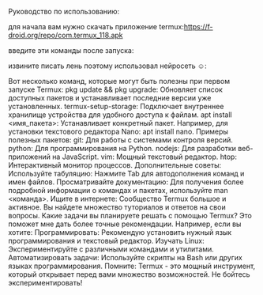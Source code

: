 Руководство по использованию:

для начала вам нужно скачать приложение termux:https://f-droid.org/repo/com.termux_118.apk

введите эти команды после запуска: 

извините писать лень поэтому использовал нейросеть ☺️:

Вот несколько команд, которые могут быть полезны при первом запуске Termux:
pkg update && pkg upgrade: Обновляет список доступных пакетов и устанавливает последние версии уже установленных.
   termux-setup-storage: Подключает внутреннее хранилище устройства для удобного доступа к файлам.
   apt install <имя_пакета>: Устанавливает конкретный пакет. Например, для установки текстового редактора Nano: apt install nano.
Примеры полезных пакетов:
   git: Для работы с системами контроля версий.
   python: Для программирования на Python.
   nodejs: Для разработки веб-приложений на JavaScript.
   vim: Мощный текстовый редактор.
   htop: Интерактивный монитор процессов.
Дополнительные советы:
   Используйте табуляцию: Нажмите Tab для автодополнения команд и имен файлов.
   Просматривайте документацию: Для получения более подробной информации о командах и пакетах, используйте man <команда>.
   Ищите в интернете: Сообщество Termux большое и активное. Вы найдете множество туториалов и ответов на свои вопросы.
Какие задачи вы планируете решать с помощью Termux? Это поможет мне дать более точные рекомендации.
Например, если вы хотите:
Программировать: Рекомендую установить нужный язык программирования и текстовый редактор.
   Изучать Linux: Экспериментируйте с различными командами и утилитами.
   Автоматизировать задачи: Используйте скрипты на Bash или других языках программирования.
Помните: Termux - это мощный инструмент, который открывает перед вами множество возможностей. Не бойтесь экспериментировать!

